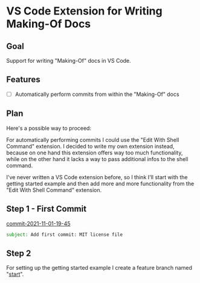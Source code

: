 # VS Code Extension for Writing Making-Of Docs


## Goal

Support for writing "Making-Of" docs in VS Code.


## Features

- [ ] Automatically perform commits from within the "Making-Of" docs


## Plan

Here's a possible way to proceed:

For automatically performing commits I could use the "Edit With Shell Command" extension.
I decided to write my own extension instead,
because on one hand this extension offers way too much functionality,
while on the other hand it lacks a way to pass additional infos to the shell command.

I've never written a VS Code extension before,
so I think I'll start with the getting started example
and then add more and more functionality from the "Edit With Shell Command" extension.


## Step 1 - First Commit

<a id="commit-2021-11-01-19-45"></a>

[commit-2021-11-01-19-45](https://github.com/pitnyr/making-of-vscode/commit/376c967dbd660b7754afe229343a0a87c21f397b)
```email
subject: Add first commit: MIT license file
```


## Step 2

For setting up the getting started example I create a feature branch named "[start](start.md)".